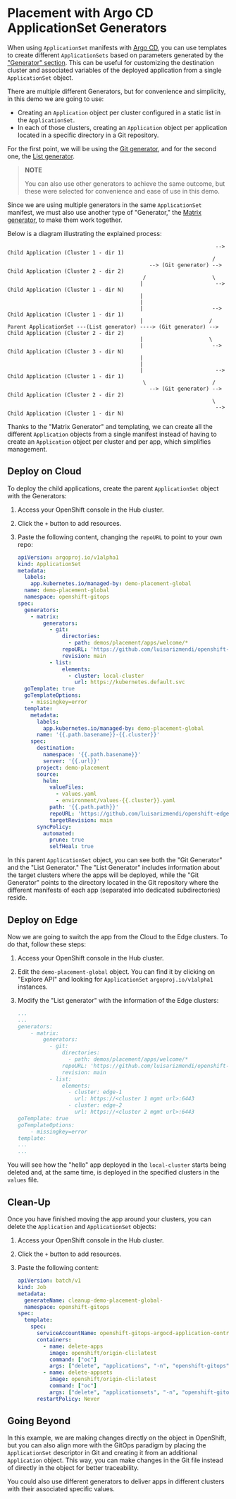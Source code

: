 # Placement with Argo CD ApplicationSet Generators

When using `ApplicationSet` manifests with [Argo CD](https://argo-cd.readthedocs.io/en/stable/), you can use templates to create different `ApplicationSets` based on parameters generated by the ["Generator" section](https://argo-cd.readthedocs.io/en/stable/operator-manual/applicationset/Generators/). This can be useful for customizing the destination cluster and associated variables of the deployed application from a single `ApplicationSet` object.

There are multiple different Generators, but for convenience and simplicity, in this demo we are going to use:

* Creating an `Application` object per cluster configured in a static list in the `ApplicationSet`.
* In each of those clusters, creating an `Application` object per application located in a specific directory in a Git repository.

For the first point, we will be using the [Git generator](https://argo-cd.readthedocs.io/en/stable/operator-manual/applicationset/Generators-Git/), and for the second one, the [List generator](https://argo-cd.readthedocs.io/en/stable/operator-manual/applicationset/Generators-List/).

> **NOTE**
>
> You can also use other generators to achieve the same outcome, but these were selected for convenience and ease of use in this demo.

Since we are using multiple generators in the same `ApplicationSet` manifest, we must also use another type of "Generator," the [Matrix generator](https://argo-cd.readthedocs.io/en/stable/operator-manual/applicationset/Generators-Matrix/), to make them work together.

Below is a diagram illustrating the explained process:


```
                                                                  --> Child Application (Cluster 1 - dir 1)
                                                                 /
                                             --> (Git generator) -->  Child Application (Cluster 2 - dir 2)
                                           /                     \
                                          |                       --> Child Application (Cluster 1 - dir N)
                                          | 
                                          | 
                                          |                      --> Child Application (Cluster 1 - dir 1)
                                          |                     /                             
Parent ApplicationSet ---(List generator) ----> (Git generator) -->  Child Application (Cluster 2 - dir 2)
                                          |                     \
                                          |                      --> Child Application (Cluster 3 - dir N)
                                          | 
                                          |                         
                                          |                       --> Child Application (Cluster 1 - dir 1)
                                           \                     /
                                             --> (Git generator) -->  Child Application (Cluster 2 - dir 2)
                                                                 \
                                                                  --> Child Application (Cluster 1 - dir N)
```


Thanks to the "Matrix Generator" and templating, we can create all the different `Application` objects from a single manifest instead of having to create an `Application` object per cluster and per app, which simplifies management.

## Deploy on Cloud

To deploy the child applications, create the parent `ApplicationSet` object with the Generators:

1. Access your OpenShift console in the Hub cluster.
2. Click the `+` button to add resources.
3. Paste the following content, changing the `repoURL` to point to your own repo:

    ```yaml
    apiVersion: argoproj.io/v1alpha1
    kind: ApplicationSet
    metadata:
      labels:
        app.kubernetes.io/managed-by: demo-placement-global
      name: demo-placement-global
      namespace: openshift-gitops
    spec:
      generators:
        - matrix:
            generators:
              - git:
                  directories:
                    - path: demos/placement/apps/welcome/*
                  repoURL: 'https://github.com/luisarizmendi/openshift-edge-demos.git'
                  revision: main
              - list:
                  elements:
                    - cluster: local-cluster
                      url: https://kubernetes.default.svc
      goTemplate: true
      goTemplateOptions:
        - missingkey=error
      template:
        metadata:
          labels:
            app.kubernetes.io/managed-by: demo-placement-global
          name: '{{.path.basename}}-{{.cluster}}'
        spec:
          destination:
            namespace: '{{.path.basename}}'
            server: '{{.url}}'
          project: demo-placement
          source:
            helm:
              valueFiles:
                - values.yaml
                - environment/values-{{.cluster}}.yaml
              path: '{{.path.path}}'
              repoURL: 'https://github.com/luisarizmendi/openshift-edge-demos.git'
              targetRevision: main
          syncPolicy:
            automated:
              prune: true
              selfHeal: true
    ```

In this parent `ApplicationSet` object, you can see both the "Git Generator" and the "List Generator." The "List Generator" includes information about the target clusters where the apps will be deployed, while the "Git Generator" points to the directory located in the Git repository where the different manifests of each app (separated into dedicated subdirectories) reside.

## Deploy on Edge

Now we are going to switch the app from the Cloud to the Edge clusters. To do that, follow these steps:

1. Access your OpenShift console in the Hub cluster.
2. Edit the `demo-placement-global` object. You can find it by clicking on "Explore API" and looking for `ApplicationSet` `argoproj.io/v1alpha1` instances.
3. Modify the "List generator" with the information of the Edge clusters:

    ```yaml
    ...
    ...
    generators:
        - matrix:
            generators:
              - git:
                  directories:
                    - path: demos/placement/apps/welcome/*
                  repoURL: 'https://github.com/luisarizmendi/openshift-edge-demos.git'
                  revision: main
              - list:
                  elements:
                    - cluster: edge-1
                      url: https://<cluster 1 mgmt url>:6443
                    - cluster: edge-2
                      url: https://<cluster 2 mgmt url>:6443
    goTemplate: true
    goTemplateOptions:
        - missingkey=error
    template:
    ...
    ...
    ```

You will see how the "hello" app deployed in the `local-cluster` starts being deleted and, at the same time, is deployed in the specified clusters in the `values` file.

## Clean-Up

Once you have finished moving the app around your clusters, you can delete the `Application` and `ApplicationSet` objects:

1. Access your OpenShift console in the Hub cluster.
2. Click the `+` button to add resources.
3. Paste the following content:

    ```yaml
    apiVersion: batch/v1
    kind: Job
    metadata:
      generateName: cleanup-demo-placement-global-
      namespace: openshift-gitops
    spec:
      template:
        spec:
          serviceAccountName: openshift-gitops-argocd-application-controller
          containers:
            - name: delete-apps
              image: openshift/origin-cli:latest
              command: ["oc"]
              args: ["delete", "applications", "-n", "openshift-gitops", "-l", "app.kubernetes.io/managed-by=demo-placement-global"]
            - name: delete-appsets
              image: openshift/origin-cli:latest
              command: ["oc"]
              args: ["delete", "applicationsets", "-n", "openshift-gitops", "-l", "app.kubernetes.io/managed-by=demo-placement-global"]
          restartPolicy: Never
    ```

## Going Beyond

In this example, we are making changes directly on the object in OpenShift, but you can also align more with the GitOps paradigm by placing the `ApplicationSet` descriptor in Git and creating it from an additional `Application` object. This way, you can make changes in the Git file instead of directly in the object for better traceability.

You could also use different generators to deliver apps in different clusters with their associated specific values.
